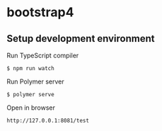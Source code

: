 # bootstrap4

## Setup development environment

Run TypeScript compiler
```
$ npm run watch
```
Run Polymer server
```
$ polymer serve
```
Open in browser
```
http://127.0.0.1:8081/test
```
